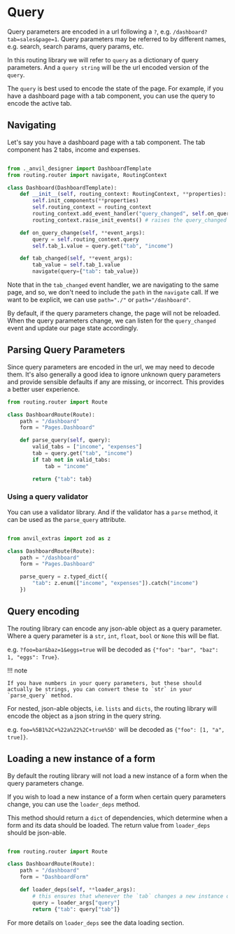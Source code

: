 # Query

Query parameters are encoded in a url following a `?`, e.g. `/dashboard?tab=sales&page=1`.
Query parameters may be referred to by different names, e.g. search, search params, query params, etc.

In this routing library we will refer to `query` as a dictionary of query parameters.
And a `query string` will be the url encoded version of the `query`.

The `query` is best used to encode the state of the page.
For example, if you have a dashboard page with a tab component, you can use the query to encode the active tab.

## Navigating

Let's say you have a dashboard page with a tab component.
The tab component has 2 tabs, income and expenses.

```python

from ._anvil_designer import DashboardTemplate
from routing.router import navigate, RoutingContext

class Dashboard(DashboardTemplate):
    def __init__(self, routing_context: RoutingContext, **properties):
        self.init_components(**properties)
        self.routing_context = routing_context
        routing_context.add_event_handler("query_changed", self.on_query_change)
        routing_context.raise_init_events() # raises the query_changed event

    def on_query_change(self, **event_args):
        query = self.routing_context.query
        self.tab_1.value = query.get("tab", "income")

    def tab_changed(self, **event_args):
        tab_value = self.tab_1.value
        navigate(query={"tab": tab_value})


```

Note that in the `tab_changed` event handler, we are navigating to the same page, and so, we don't need to include the `path` in the `navigate` call.
If we want to be explicit, we can use `path="./"` or `path="/dashboard"`.

By default, if the query parameters change, the page will not be reloaded.
When the query parameters change, we can listen for the `query_changed` event and update our page state accordingly.

## Parsing Query Parameters

Since query parameters are encoded in the url, we may need to decode them.
It's also generally a good idea to ignore unknown query parameters and provide sensible defaults if any are missing, or incorrect. This provides a better user experience.

```python
from routing.router import Route

class DashboardRoute(Route):
    path = "/dashboard"
    form = "Pages.Dashboard"

    def parse_query(self, query):
        valid_tabs = ["income", "expenses"]
        tab = query.get("tab", "income")
        if tab not in valid_tabs:
            tab = "income"

        return {"tab": tab}


```

### Using a query validator

You can use a validator library. And if the validator has a `parse` method, it can be used as the `parse_query` attribute.

```python

from anvil_extras import zod as z

class DashboardRoute(Route):
    path = "/dashboard"
    form = "Pages.Dashboard"

    parse_query = z.typed_dict({
        "tab": z.enum(["income", "expenses"]).catch("income")
    })


```

## Query encoding

The routing library can encode any json-able object as a query parameter.
Where a query parameter is a `str`, `int`, `float`, `bool` or `None` this will be flat.

e.g. `?foo=bar&baz=1&eggs=true` will be decoded as `{"foo": "bar", "baz": 1, "eggs": True}`.

!!! note

    If you have numbers in your query parameters, but these should actually be strings, you can convert these to `str` in your `parse_query` method.

For nested, json-able objects, i.e. `lists` and `dicts`, the routing library will encode the object as a json string in the query string.

e.g. `foo=%5B1%2C+%22a%22%2C+true%5D'` will be decoded as `{"foo": [1, "a", true]}`. 

## Loading a new instance of a form

By default the routing library will not load a new instance of a form when the query parameters change.

If you wish to load a new instance of a form when certain query parameters change, you can use the `loader_deps` method.

This method should return a `dict` of dependencies, which determine when a form and its data should be loaded. The return value from `loader_deps` should be json-able.


```python

from routing.router import Route

class DashboardRoute(Route):
    path = "/dashboard"
    form = "DashboardForm"

    def loader_deps(self, **loader_args):
        # this ensures that whenever the `tab` changes a new instance of the form is loaded
        query = loader_args["query"]
        return {"tab": query["tab"]}

```

For more details on `loader_deps` see the data loading section.


